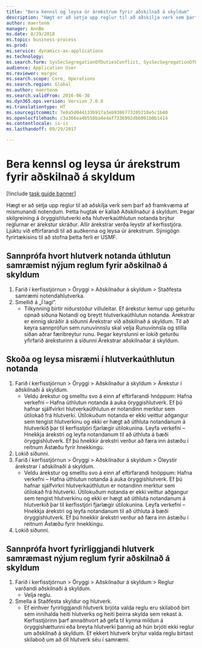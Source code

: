 ```yaml
--- 
title: "Bera kennsl og leysa úr árekstrum fyrir aðskilnað á skyldum"
description: "Hægt er að setja upp reglur til að aðskilja verk sem þarf að framkvæma af mismunandi notendum."
author: maertenm
manager: AnnBe
ms.date: 8/29/2018
ms.topic: business-process
ms.prod: 
ms.service: dynamics-ax-applications
ms.technology: 
ms.search.form: SysSecSegregationOfDutiesConflict, SysSecSegregationOfDutiesRule
audience: Application User
ms.reviewer: margoc
ms.search.scope: Core, Operations
ms.search.region: Global
ms.author: maertenm
ms.search.validFrom: 2016-06-30
ms.dyn365.ops.version: Version 7.0.0
ms.translationtype: HT
ms.sourcegitcommit: 7e0a5d044133b917a3eb9386773205218e5c1b40
ms.openlocfilehash: c3a366ea4b558ba4e4af7336992dbb091b0b1414
ms.contentlocale: is-is
ms.lasthandoff: 09/29/2017

---
```

# <a name="identify-and-resolve-conflicts-in-segregation-of-duties"></a>Bera kennsl og leysa úr árekstrum fyrir aðskilnað á skyldum

[!include [task guide banner](../../includes/task-guide-banner.md)]

Hægt er að setja upp reglur til að aðskilja verk sem þarf að framkvæma af mismunandi notendum. Þetta hugtak er kallað Aðskilnaður á skyldum. Þegar skilgreining á öryggishlutverki eða hlutverkaúthlutun notanda brýtur reglurnar er árekstur skráður. Allir árekstrar verða leystir af kerfisstjóra. Ljúktu við eftirfarandi til að auðkenna og leysa úr árekstrum. Sýnigögn fyrirtækisins til að stofna þetta ferli er USMF.


## <a name="verify-whether-user-role-assignments-comply-with-new-rules-for-segregation-of-duties"></a>Sannprófa hvort hlutverk notanda úthlutun samræmist nýjum reglum fyrir aðskilnað á skyldum
1. Farið í kerfisstjórnun > Öryggi > Aðskilnaður á skyldum > Staðfesta samræmi notendahlutverka.
2. Smellið á „Í lagi“.
    * Tilkynning birtir niðurstöður villuleitar.     Ef árekstur kemur upp geturðu opnað síðuna Notandi og breytt  hlutverkaúthlutun notanda. Árekstrar er einnig skráðir á síðunni Árekstrar við aðskilnað á skyldum.     Til að keyra sannprófun sem runuvinnslu skal velja Runuvinnsla og stilla síðan aðrar færibreytur runu. Þegar keyrslunni er lokið geturðu yfirfarið áreksturinn á síðunni Árekstrar aðskilnaðar á skyldum.  

## <a name="view-and-resolve-conflicting-user-role-assignments"></a>Skoða og leysa misræmi í hlutverkaúthlutun notanda
1. Farið í kerfisstjórnun > Öryggi > Aðskilnaður á skyldum > Árekstur í aðskilnaði á skyldum.
    * Veldu árekstur og smelltu svo á einn af eftirfarandi hnöppum: Hafna verkefni – Hafna úthlutun notanda á auka öryggishlutverk. Ef þú hafnar sjálfvirkri hlutverkaúthlutun er notandinn merktur sem útilokað frá hlutverki. Útilokuðum notanda er ekki veittur aðgangur sem tengist hlutverkinu og ekki er hægt að úthluta notandanum á hlutverkið þar til kerfisstjóri fjarlægir útilokunina.     Leyfa verkefni – Hnekkja árekstri og leyfa notandanum til að úthluta á bæði öryggishlutverk. Ef þú hnekkir árekstri verður að færa inn ástæðu í reitnum Ástæðu fyrir hnekkingu.  
2. Lokið síðunni.
3. Farið í kerfisstjórnun > Öryggi > Aðskilnaður á skyldum > Óleystir árekstrar í aðskilnaði á skyldum.
    * Veldu árekstur og smelltu svo á einn af eftirfarandi hnöppum: Hafna verkefni – Hafna úthlutun notanda á auka öryggishlutverk. Ef þú hafnar sjálfvirkri hlutverkaúthlutun er notandinn merktur sem útilokað frá hlutverki. Útilokuðum notanda er ekki veittur aðgangur sem tengist hlutverkinu og ekki er hægt að úthluta notandanum á hlutverkið þar til kerfisstjóri fjarlægir útilokunina.     Leyfa verkefni – Hnekkja árekstri og leyfa notandanum til að úthluta á bæði öryggishlutverk. Ef þú hnekkir árekstri verður að færa inn ástæðu í reitnum Ástæðu fyrir hnekkingu.    
4. Lokið síðunni.

## <a name="verify-whether-existing-roles-comply-with-new-rules-for-segregation-of-duties"></a>Sannprófa hvort fyrirliggjandi hlutverk samræmast nýjum reglum fyrir aðskilnað á skyldum
1. Farið í kerfisstjórnun > Öryggi > Aðskilnaður á skyldum > Reglur varðandi aðskilnaði á skyldum.
    * Velja reglu.  
2. Smella á Staðfesta skyldur og hlutverk.
    * Ef einhver fyrirliggjandi hlutverk brjóta valda reglu eru skilaboð birt sem innihalda heiti hlutverks og heiti þeirra skylda sem rekast á. Kerfisstjórinn þarf annaðhvort að gefa til kynna mildun á öryggishættunni eða breyta hlutverki þannig að hún brjóti ekki reglur um aðskilnað á skyldum.     Ef ekkert hlutverk brýtur valda reglu birtast skilaboð um að öll hlutverk séu í samræmi.  


